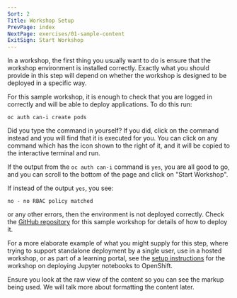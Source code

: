 ```yaml
---
Sort: 2
Title: Workshop Setup
PrevPage: index
NextPage: exercises/01-sample-content
ExitSign: Start Workshop
---
```


In a workshop, the first thing you usually want to do is ensure that the workshop environment is installed correctly. Exactly what you should provide in this step will depend on whether the workshop is designed to be deployed in a specific way.

For this sample workshop, it is enough to check that you are logged in correctly and will be able to deploy applications. To do this run:

```execute
oc auth can-i create pods
```

Did you type the command in yourself? If you did, click on the command instead and you will find that it is executed for you. You can click on any command which has the <span class="glyphicon glyphicon-play-circle"></span> icon shown to the right of it, and it will be copied to the interactive terminal and run.

If the output from the `oc auth can-i` command is `yes`, you are all good to go, and you can scroll to the bottom of the page and click on "Start Workshop".

If instead of the output `yes`, you see:

```
no - no RBAC policy matched
```

or any other errors, then the environment is not deployed correctly. Check the [GitHub repository](https://github.com/openshift-labs/workshop-content) for this sample workshop for details of how to deploy it.

For a more elaborate example of what you might supply for this step, where trying to support standalone deployment by a single user, use in a hosted workshop, or as part of a learning portal, see the [setup instructions](https://github.com/jupyter-on-openshift/lab-jupyter-notebooks-01/blob/master/workshop/content/setup.md) for the workshop on deploying Jupyter notebooks to OpenShift.

Ensure you look at the raw view of the content so you can see the markup being used. We will talk more about formatting the content later.
